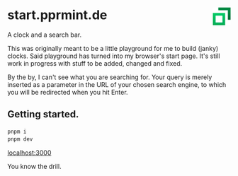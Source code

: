 # start.pprmint.de <a href="https://start.pprmint.de" target="_blank"><img align="right" height="40" src="/public/icon.svg"></a>

A clock and a search bar.

This was originally meant to be a little playground for me to build (janky) clocks. Said playground has turned into my browser's start page. It's still work in progress with stuff to be added, changed and fixed.

By the by, I can't see what you are searching for. Your query is merely inserted as a parameter in the URL of your chosen search engine, to which you will be redirected when you hit Enter.

## Getting started.

```bash
pnpm i
pnpm dev
```

[localhost:3000](http://localhost:3000)

You know the drill.
